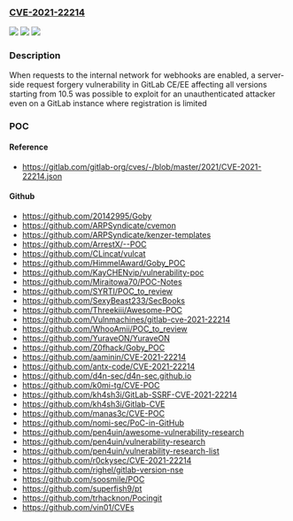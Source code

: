### [CVE-2021-22214](https://cve.mitre.org/cgi-bin/cvename.cgi?name=CVE-2021-22214)
![](https://img.shields.io/static/v1?label=Product&message=GitLab&color=blue)
![](https://img.shields.io/static/v1?label=Version&message=n%2Fa&color=blue)
![](https://img.shields.io/static/v1?label=Vulnerability&message=Server-side%20request%20forgery%20(ssrf)%20in%20GitLab&color=brighgreen)

### Description

When requests to the internal network for webhooks are enabled, a server-side request forgery vulnerability in GitLab CE/EE affecting all versions starting from 10.5 was possible to exploit for an unauthenticated attacker even on a GitLab instance where registration is limited

### POC

#### Reference
- https://gitlab.com/gitlab-org/cves/-/blob/master/2021/CVE-2021-22214.json

#### Github
- https://github.com/20142995/Goby
- https://github.com/ARPSyndicate/cvemon
- https://github.com/ARPSyndicate/kenzer-templates
- https://github.com/ArrestX/--POC
- https://github.com/CLincat/vulcat
- https://github.com/HimmelAward/Goby_POC
- https://github.com/KayCHENvip/vulnerability-poc
- https://github.com/Miraitowa70/POC-Notes
- https://github.com/SYRTI/POC_to_review
- https://github.com/SexyBeast233/SecBooks
- https://github.com/Threekiii/Awesome-POC
- https://github.com/Vulnmachines/gitlab-cve-2021-22214
- https://github.com/WhooAmii/POC_to_review
- https://github.com/YuraveON/YuraveON
- https://github.com/Z0fhack/Goby_POC
- https://github.com/aaminin/CVE-2021-22214
- https://github.com/antx-code/CVE-2021-22214
- https://github.com/d4n-sec/d4n-sec.github.io
- https://github.com/k0mi-tg/CVE-POC
- https://github.com/kh4sh3i/GitLab-SSRF-CVE-2021-22214
- https://github.com/kh4sh3i/Gitlab-CVE
- https://github.com/manas3c/CVE-POC
- https://github.com/nomi-sec/PoC-in-GitHub
- https://github.com/pen4uin/awesome-vulnerability-research
- https://github.com/pen4uin/vulnerability-research
- https://github.com/pen4uin/vulnerability-research-list
- https://github.com/r0ckysec/CVE-2021-22214
- https://github.com/righel/gitlab-version-nse
- https://github.com/soosmile/POC
- https://github.com/superfish9/pt
- https://github.com/trhacknon/Pocingit
- https://github.com/vin01/CVEs

